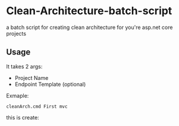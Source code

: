 # Clean-Architecture-batch-script
a batch script for creating clean architecture for you're asp.net core projects
## Usage
It takes 2 args:
* Project Name
* Endpoint Template (optional)

Exmaple:
```
cleanArch.cmd First mvc
```
this is create:
